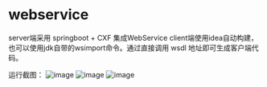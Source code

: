 # webservice
server端采用 springboot + CXF 集成WebService
client端使用idea自动构建，也可以使用jdk自带的wsimport命令。通过直接调用 wsdl 地址即可生成客户端代码。

运行截图：
![image](https://github.com/mgxlin/webservice/blob/master/client/src/example/pic/%E5%BE%AE%E4%BF%A1%E6%88%AA%E5%9B%BE_20220214135800.png)
![image](webservice/client/src/example/pic/微信截图_20220214135919.png)
![image](webservice/client/src/example/pic/微信截图_20220214135929.png)

